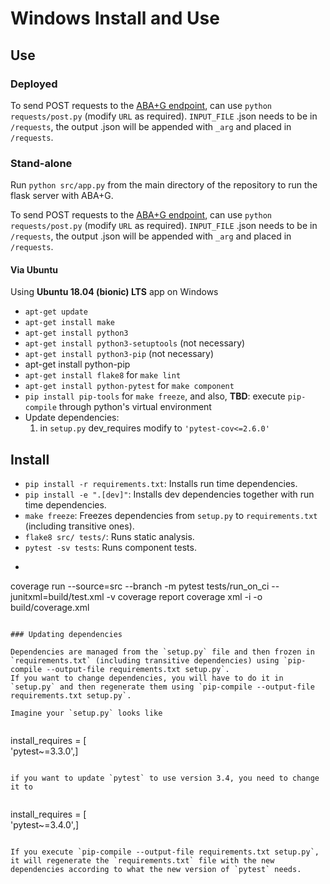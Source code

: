 
# Windows Install and Use

## Use

### Deployed

To send POST requests to the [ABA+G endpoint](https://aba-plus-g.herokuapp.com/generate_explanations), can use `python requests/post.py` (modify `URL` as required). 
`INPUT_FILE` .json needs to be in `/requests`, the output .json will be appended with `_arg` and placed in `/requests`.

### Stand-alone

Run `python src/app.py` from the main directory of the repository to run the flask server with ABA+G. 

To send POST requests to the [ABA+G endpoint](http://127.0.0.1:5000/generate_explanations), can use `python requests/post.py` (modify `URL` as required). 
`INPUT_FILE` .json needs to be in `/requests`, the output .json will be appended with `_arg` and placed in `/requests`.

#### Via Ubuntu

Using **Ubuntu 18.04 (bionic) LTS** app on Windows

- `apt-get update`
- `apt-get install make`
- `apt-get install python3`
- `apt-get install python3-setuptools` (not necessary)
- `apt-get install python3-pip` (not necessary)
- apt-get install python-pip
- `apt-get install flake8` for `make lint`
- `apt-get install python-pytest` for `make component`
- `pip install pip-tools` for `make freeze`, and also, **TBD**: execute `pip-compile` through python's virtual environment
- Update dependencies:
	1. in `setup.py` dev_requires modify to `'pytest-cov<=2.6.0'`
 
## Install
  
 - `pip install -r requirements.txt`: Installs run time dependencies.  
 - `pip install -e ".[dev]"`: Installs dev dependencies together with run time dependencies.  
 - `make freeze`: Freezes dependencies from `setup.py` to `requirements.txt` (including transitive ones).  
 - `flake8 src/ tests/`: Runs static analysis.  
 - `pytest -sv tests`: Runs component tests.  
 - ```
 coverage run --source=src --branch -m pytest tests/run_on_ci --junitxml=build/test.xml -v
 coverage report
 coverage xml -i -o build/coverage.xml
 ```: Runs all tests collecting coverage.  
  
### Updating dependencies  
  
Dependencies are managed from the `setup.py` file and then frozen in `requirements.txt` (including transitive dependencies) using `pip-compile --output-file requirements.txt setup.py`. 
If you want to change dependencies, you will have to do it in `setup.py` and then regenerate them using `pip-compile --output-file requirements.txt setup.py`.  
  
Imagine your `setup.py` looks like  
  
```  
install_requires = [  
 'pytest~=3.3.0',]  
```  
  
if you want to update `pytest` to use version 3.4, you need to change it to  
  
```  
install_requires = [  
 'pytest~=3.4.0',]  
```  
  
If you execute `pip-compile --output-file requirements.txt setup.py`, it will regenerate the `requirements.txt` file with the new dependencies according to what the new version of `pytest` needs.  
  

